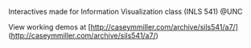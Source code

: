 Interactives made for Information Visualization class (INLS 541) @UNC

View working demos at [http://caseymmiller.com/archive/sils541/a7/] (http://caseymmiller.com/archive/sils541/a7/)
